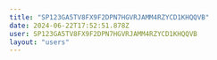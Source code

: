 ```yaml
---
title: "SP123GA5TV8FX9F2DPN7HGVRJAMM4RZYCD1KHQQVB"
date: 2024-06-22T17:52:51.878Z
user: SP123GA5TV8FX9F2DPN7HGVRJAMM4RZYCD1KHQQVB
layout: "users"
---
```

    